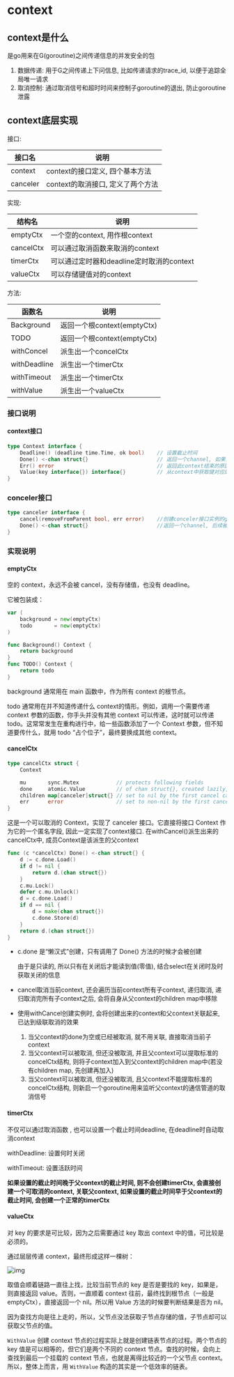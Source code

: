 # context

## context是什么

是go用来在G(goroutine)之间传递信息的并发安全的包

1. 数据传递: 用于G之间传递上下问信息, 比如传递请求的trace_id, 以便于追踪全局唯一请求
2. 取消控制: 通过取消信号和超时时间来控制子goroutine的退出, 防止goroutine泄露



## context底层实现

接口:

| 接口名   | 说明                              |
| -------- | --------------------------------- |
| context  | context的接口定义, 四个基本方法   |
| canceler | context的取消接口, 定义了两个方法 |

实现:

| 结构名    | 说明                                      |
| --------- | ----------------------------------------- |
| emptyCtx  | 一个空的context, 用作根context            |
| cancelCtx | 可以通过取消函数来取消的context           |
| timerCtx  | 可以通过定时器和deadline定时取消的context |
| valueCtx  | 可以存储键值对的context                   |

方法:

| 函数名       | 说明                        |
| ------------ | --------------------------- |
| Background   | 返回一个根context(emptyCtx) |
| TODO         | 返回一个根context(emptyCtx) |
| withConcel   | 派生出一个concelCtx         |
| withDeadline | 派生出一个timerCtx          |
| withTimeout  | 派生出一个timerCtx          |
| withValue    | 派生出一个valueCtx          |

### 接口说明

#### context接口

``` go
type Context interface {
    Deadline() (deadline time.Time, ok bool) 	// 设置截止时间
    Done() <-chan struct{}						// 返回一个channel, 如果当前context已被关闭货到达截止时间, 这个channel会被关闭, 用于表示该context是否结束.
    Err() error									// 返回此context结束的原因
    Value(key interface{}) interface{}			// 从context中获取键对应的值
}
```

### conceler接口

``` go
type canceler interface {
	cancel(removeFromParent bool, err error)	//创建conceler接口实例的goroutine, 可以调用cancel方法通知被创建的gorouting退出
	Done() <-chan struct{}						//返回一个channel, 后续被创建的goroutine可以通过监听这个channel来完成退出
}
```



### 实现说明

#### emptyCtx

空的 context，永远不会被 cancel，没有存储值，也没有 deadline。

它被包装成：

```go
var (
    background = new(emptyCtx)
    todo       = new(emptyCtx)
)
```

``` go
func Background() Context {
	return background
}
func TODO() Context {
	return todo
}
```

background 通常用在 main 函数中，作为所有 context 的根节点。

todo 通常用在并不知道传递什么 context的情形。例如，调用一个需要传递 context 参数的函数，你手头并没有其他 context 可以传递，这时就可以传递 todo。这常常发生在重构进行中，给一些函数添加了一个 Context 参数，但不知道要传什么，就用 todo “占个位子”，最终要换成其他 context。

#### cancelCtx

```go
type cancelCtx struct {
	Context

	mu       sync.Mutex            // protects following fields
	done     atomic.Value          // of chan struct{}, created lazily, closed by first cancel call
	children map[canceler]struct{} // set to nil by the first cancel call
	err      error                 // set to non-nil by the first cancel call
}
```

这是一个可以取消的 Context，实现了 canceler 接口。它直接将接口 Context 作为它的一个匿名字段, 因此一定实现了context接口. 在withCancel()派生出来的cancelCtx中, 成员Context是该派生的父context

``` go
func (c *cancelCtx) Done() <-chan struct{} {
	d := c.done.Load()
	if d != nil {
		return d.(chan struct{})
	}
	c.mu.Lock()
	defer c.mu.Unlock()
	d = c.done.Load()
	if d == nil {
		d = make(chan struct{})
		c.done.Store(d)
	}
	return d.(chan struct{})
}
```

- c.done 是“懒汉式”创建，只有调用了 Done() 方法的时候才会被创建

  由于是只读的, 所以只有在关闭后才能读到值(零值), 结合select在关闭时及时获取关闭的信息

- cancel取消当前context, 还会遍历当前context所有子context, 递归取消, 递归取消完所有子context之后, 会将自身从父context的children map中移除

- 使用withCancel创建实例时, 会将创建出来的context和父context关联起来, 已达到级联取消的效果

  1. 当父context的done为空或已经被取消, 就不用关联, 直接取消当前子context
  2. 当父context可以被取消, 但还没被取消, 并且父context可以提取标准的concelCtx结构, 则将子context加入到父context的children map中(若没有children map, 先创建再加入)
  3. 当父context可以被取消, 但还没被取消, 且父context不能提取标准的concelCtx结构, 则新启一个goroutine用来监听父context的通信管道的取消信号



#### timerCtx

不仅可以通过取消函数 , 也可以设置一个截止时间deadline, 在deadline时自动取消context

withDeadline: 设置何时关闭

withTimeout: 设置活跃时间

**如果设置的截止时间晚于父context的截止时间, 则不会创建timerCtx, 会直接创建一个可取消的context, 关联父context, 如果设置的截止时间早于父context的截止时间, 会创建一个正常的timerCtx**

#### valueCtx

对 key 的要求是可比较，因为之后需要通过 key 取出 context 中的值，可比较是必须的。

通过层层传递 context，最终形成这样一棵树：

![img](F:\Note\实习冲刺\语言\Go\context.assets\v2-b0dbe9549219fca2c96f1699fb61fbc0_720w.webp)

取值会顺着链路一直往上找，比较当前节点的 key 是否是要找的 key，如果是，则直接返回 value。否则，一直顺着 context 往前，最终找到根节点（一般是 emptyCtx），直接返回一个 nil。所以用 Value 方法的时候要判断结果是否为 nil。

因为查找方向是往上走的，所以，父节点没法获取子节点存储的值，子节点却可以获取父节点的值。

`WithValue` 创建 context 节点的过程实际上就是创建链表节点的过程。两个节点的 key 值是可以相等的，但它们是两个不同的 context 节点。查找的时候，会向上查找到最后一个挂载的 context 节点，也就是离得比较近的一个父节点 context。所以，整体上而言，用 `WithValue` 构造的其实是一个低效率的链表。





